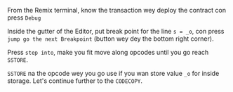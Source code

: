 From the Remix terminal, know the transaction wey deploy the contract con press `Debug`

Inside the gutter of the Editor, put break point for the line `s = _o`, con press `jump go the next Breakpoint` (button wey dey the bottom right corner).

Press `step into`, make you fit move along opcodes until you go reach `SSTORE`.

`SSTORE` na the opcode wey you go use if you wan store value `_o` for inside storage. Let's continue further to the `CODECOPY`.
